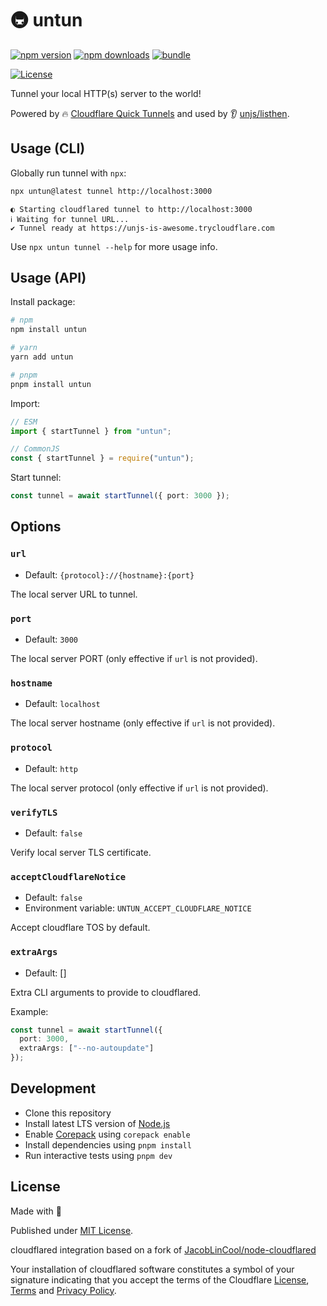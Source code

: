# 🚇 untun

[![npm version][npm-version-src]][npm-version-href]
[![npm downloads][npm-downloads-src]][npm-downloads-href]
[![bundle][bundle-src]][bundle-href]

[![License][license-src]][license-href]

Tunnel your local HTTP(s) server to the world!

Powered by 🔥 [Cloudflare Quick Tunnels](https://developers.cloudflare.com/cloudflare-one/connections/connect-networks/do-more-with-tunnels/trycloudflare/) and used by 👂 [unjs/listhen](https://github.com/unjs/listhen).

## Usage (CLI)

Globally run tunnel with `npx`:

```sh
npx untun@latest tunnel http://localhost:3000
```

```
◐ Starting cloudflared tunnel to http://localhost:3000
ℹ Waiting for tunnel URL...
✔ Tunnel ready at https://unjs-is-awesome.trycloudflare.com
```

Use `npx untun tunnel --help` for more usage info.

## Usage (API)

Install package:

```sh
# npm
npm install untun

# yarn
yarn add untun

# pnpm
pnpm install untun
```

Import:

```ts
// ESM
import { startTunnel } from "untun";

// CommonJS
const { startTunnel } = require("untun");
```

Start tunnel:

```ts
const tunnel = await startTunnel({ port: 3000 });
```

## Options

### `url`

- Default: `{protocol}://{hostname}:{port}`

The local server URL to tunnel.

### `port`

- Default: `3000`

The local server PORT (only effective if `url` is not provided).

### `hostname`

- Default: `localhost`

The local server hostname (only effective if `url` is not provided).

### `protocol`

- Default: `http`

The local server protocol (only effective if `url` is not provided).

### `verifyTLS`

- Default: `false`

Verify local server TLS certificate.

### `acceptCloudflareNotice`

- Default: `false`
- Environment variable: `UNTUN_ACCEPT_CLOUDFLARE_NOTICE`

Accept cloudflare TOS by default.

### `extraArgs`

- Default: []

Extra CLI arguments to provide to cloudflared.

Example:

```ts
const tunnel = await startTunnel({
  port: 3000,
  extraArgs: ["--no-autoupdate"]
});
```

## Development

- Clone this repository
- Install latest LTS version of [Node.js](https://nodejs.org/en/)
- Enable [Corepack](https://github.com/nodejs/corepack) using `corepack enable`
- Install dependencies using `pnpm install`
- Run interactive tests using `pnpm dev`

## License

Made with 💛

Published under [MIT License](./LICENSE).

cloudflared integration based on a fork of [JacobLinCool/node-cloudflared](https://github.com/JacobLinCool/node-cloudflared)

Your installation of cloudflared software constitutes a symbol of your signature indicating that you accept the terms of the Cloudflare [License](https://developers.cloudflare.com/cloudflare-one/connections/connect-networks/downloads/license/), [Terms](https://www.cloudflare.com/terms/) and [Privacy Policy](https://www.cloudflare.com/privacypolicy/).

<!-- Badges -->

[npm-version-src]: https://img.shields.io/npm/v/untun?style=flat&colorA=18181B&colorB=F0DB4F
[npm-version-href]: https://npmjs.com/package/untun
[npm-downloads-src]: https://img.shields.io/npm/dm/untun?style=flat&colorA=18181B&colorB=F0DB4F
[npm-downloads-href]: https://npmjs.com/package/untun
[codecov-src]: https://img.shields.io/codecov/c/gh/unjs/untun/main?style=flat&colorA=18181B&colorB=F0DB4F
[codecov-href]: https://codecov.io/gh/unjs/untun
[bundle-src]: https://img.shields.io/bundlephobia/minzip/untun?style=flat&colorA=18181B&colorB=F0DB4F
[bundle-href]: https://bundlephobia.com/result?p=untun
[license-src]: https://img.shields.io/github/license/unjs/untun.svg?style=flat&colorA=18181B&colorB=F0DB4F
[license-href]: https://github.com/unjs/untun/blob/main/LICENSE
